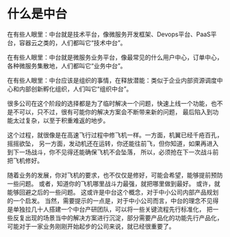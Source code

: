 

# 什么是中台

在有些人眼里：中台就是技术平台，像微服务开发框架、Devops平台、PaaS平台，容器云之类的，人们都叫它“技术中台”。

在有些人眼里：中台就是微服务业务平台，像最常见的什么用户中心，订单中心，各种微服务集散地，人们都叫它“业务中台”。

在有些人眼里：中台应该是组织的事情，在释放潜能：类似于企业内部资源调度中心和内部创新孵化组织，人们叫它“组织中台”。




很多公司在这个阶段的选择都是为了临时解决一个问题，快速上线一个功能，也不是不可以，只不过，很有可能你的解决方案会不断带来新的问题，
最后陷入到功能太过复杂，以至于积重难返的地步。



这个过程，就很像是在高速飞行过程中修飞机一样。一方面，机翼已经千疮百孔，摇摇欲坠，
另一方面，发动机还在运转，你还能往前飞，但你知道，如果再进入到下一场战斗，你不见得还能确保飞机不会坠落，
所以，必须抢在下一次战斗前把飞机修好。

随着业务的发展，你对飞机的要求，也不仅仅是修好，可能会希望，能够提前预防一些问题。
或者，知道你的飞机哪里战斗力最强，就把哪里做到最好。
或许，就能够回避之后的一些问题。
这或许是中台这个概念，对于中小公司内部产品规划的一个启发。
当然，需要提示的一点是，对于中小公司而言，中台的理念不见得是单独拉几十人搭建一个中台产研团队，可以将一些关键流程先行标准化，
把一些反复出现的场景当中的解决方案进行沉淀，部分需要产品化的功能先行产品化，可能对于一家业务刚刚开始起步的公司来说，就已经很重要了。




























